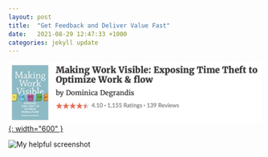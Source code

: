 ```yaml
---
layout: post
title:  "Get Feedback and Deliver Value Fast"
date:   2021-08-29 12:47:33 +1000
categories: jekyll update
---
```

[![Book][goodreads]{: width="600" }][source]

![My helpful screenshot][notes]

[notes]: /assets/img/Making_Work_Visible.png
[source]: https://www.goodreads.com/en/book/show/36458712
[goodreads]: /assets/img/mwvgoodreads.png
